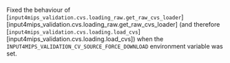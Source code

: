 Fixed the behaviour of [`input4mips_validation.cvs.loading_raw.get_raw_cvs_loader`][input4mips_validation.cvs.loading_raw.get_raw_cvs_loader]
(and therefore [`input4mips_validation.cvs.loading.load_cvs`][input4mips_validation.cvs.loading.load_cvs])
when the `INPUT4MIPS_VALIDATION_CV_SOURCE_FORCE_DOWNLOAD` environment variable was set.
